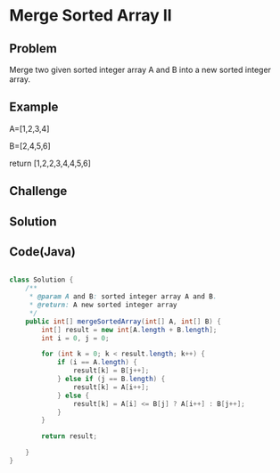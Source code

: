 Merge Sorted Array II
===


Problem
-------

Merge two given sorted integer array A and B into a new sorted integer array.

Example
-------

A=[1,2,3,4]

B=[2,4,5,6]

return [1,2,2,3,4,4,5,6]

Challenge
---------

Solution
--------



Code(Java)
----------

```java

class Solution {
    /**
     * @param A and B: sorted integer array A and B.
     * @return: A new sorted integer array
     */
    public int[] mergeSortedArray(int[] A, int[] B) {
        int[] result = new int[A.length + B.length];
        int i = 0, j = 0;

        for (int k = 0; k < result.length; k++) {
            if (i == A.length) {
                result[k] = B[j++];
            } else if (j == B.length) {
                result[k] = A[i++];
            } else {
                result[k] = A[i] <= B[j] ? A[i++] : B[j++];
            }
        }

        return result;

    }
}
```